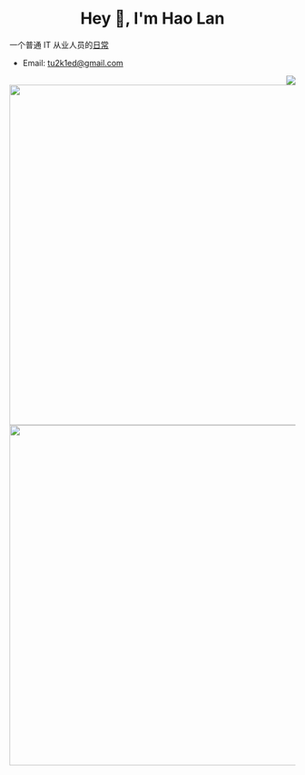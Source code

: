 <!--
**Hao-Lan/Hao-Lan** is a ✨ _special_ ✨ repository because its `README.md` (this file) appears on your GitHub profile.

Here are some ideas to get you started:

- 🔭 I’m currently working on ...
- 🌱 I’m currently learning ...
- 👯 I’m looking to collaborate on ...
- 🤔 I’m looking for help with ...
- 💬 Ask me about ...
- 📫 How to reach me: ...
- 😄 Pronouns: ...
- ⚡ Fun fact: ...
-->

<h1 align="center">Hey 👋, I'm Hao Lan</h1>

一个普通 IT 从业人员的[日常](https://hao-lan.readthedocs.io)

- Email: tu2k1ed@gmail.com

<img align="right" src="https://github-readme-stackoverflow.vercel.app/?userID=8948738" />

<img align="right" src="https://github-readme-stats.vercel.app/api?username=Hao-Lan&show_icons=true&icon_color=CE1D2D&text_color=718096&bg_color=ffffff&hide_title=true" width="600" />

<img align="right" src="https://leetcode.card.workers.dev/?username=Hao-Lan&theme=wtf" width="600" />
<h1></h1>

